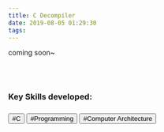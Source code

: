 ```yaml
---
title: C Decompiler
date: 2019-08-05 01:29:30
tags:
---
```

coming soon~

<br>
<br>
<h3>Key Skills developed:<h3>
<button>#C</button>  <button>#Programming</button>  <button>#Computer Architecture</button>